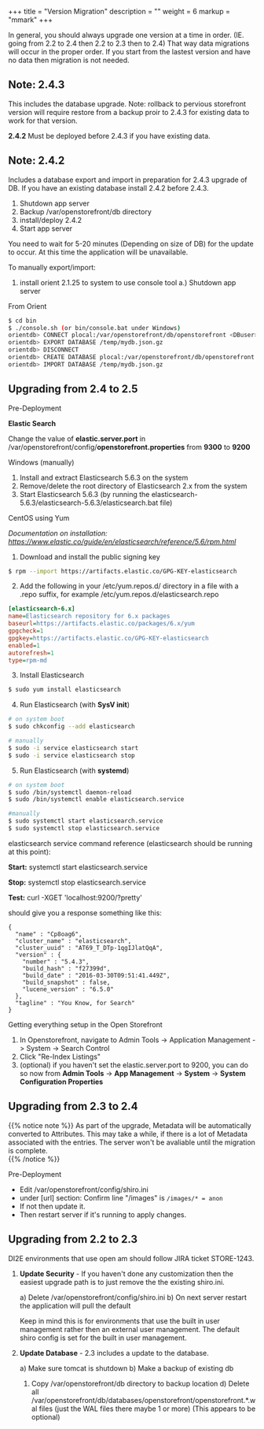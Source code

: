 +++
title = "Version Migration"
description = ""
weight = 6
markup = "mmark"
+++

In general, you should always upgrade one version at a time in order. (IE. going from 2.2 to 2.4 then 2.2 to 2.3 then to 2.4)  That way data migrations will occur in the proper order.  If you start from the lastest version and have no data then migration is not needed.

## Note: 2.4.3

This includes the database upgrade.  Note: rollback to pervious storefront version will require restore from a backup proir to 2.4.3 for existing data to work for that version.

**2.4.2** Must be deployed before 2.4.3 if you have existing data.

## Note: 2.4.2

Includes a database export and import in preparation for 2.4.3 upgrade of DB.  If you have an existing database install 2.4.2 before 2.4.3.

1. Shutdown app server
2. Backup /var/openstorefront/db directory
3. install/deploy 2.4.2
4. Start app server

You need to wait for 5-20 minutes (Depending on size of DB) for the update to occur. At this time the application will be unavailable. 

To manually export/import:

1. install orient 2.1.25 to system to use console tool
a.) Shutdown app server

From Orient

```bash
$ cd bin
$ ./console.sh (or bin/console.bat under Windows)
orientdb> CONNECT plocal:/var/openstorefront/db/openstorefront <DBuser> <db password
orientdb> EXPORT DATABASE /temp/mydb.json.gz
orientdb> DISCONNECT
orientdb> CREATE DATABASE plocal:/var/openstorefront/db/openstorefront only do this if you have move the old one out of the way)
orientdb> IMPORT DATABASE /temp/mydb.json.gz
```

## Upgrading from 2.4 to 2.5

Pre-Deployment 

**Elastic Search**

Change the value of **elastic.server.port** in /var/openstorefront/config/**openstorefront.properties** from **9300** to **9200**

Windows (manually)

1. Install and extract Elasticsearch 5.6.3 on the system
2. Remove/delete the root directory of Elasticsearch 2.x from the system
3. Start Elasticsearch 5.6.3 (by running the elasticsearch-5.6.3/elasticsearch-5.6.3/elasticsearch.bat file)

CentOS using Yum

*Documentation on installation: https://www.elastic.co/guide/en/elasticsearch/reference/5.6/rpm.html*

1. Download and install the public signing key

```bash
$ rpm --import https://artifacts.elastic.co/GPG-KEY-elasticsearch
```

2. Add the following in your /etc/yum.repos.d/ directory in a file with a .repo suffix, for example /etc/yum.repos.d/elasticsearch.repo

```ini
[elasticsearch-6.x]
name=Elasticsearch repository for 6.x packages
baseurl=https://artifacts.elastic.co/packages/6.x/yum
gpgcheck=1
gpgkey=https://artifacts.elastic.co/GPG-KEY-elasticsearch
enabled=1
autorefresh=1
type=rpm-md
```

3. Install Elasticsearch

```bash
$ sudo yum install elasticsearch
```

4. Run Elasticsearch (with **SysV init**)  

```bash
# on system boot
$ sudo chkconfig --add elasticsearch

# manually
$ sudo -i service elasticsearch start
$ sudo -i service elasticsearch stop
```

5. Run Elasticsearch (with **systemd**)

```bash
# on system boot
$ sudo /bin/systemctl daemon-reload
$ sudo /bin/systemctl enable elasticsearch.service

#manually
$ sudo systemctl start elasticsearch.service
$ sudo systemctl stop elasticsearch.service
```

elasticsearch service command reference (elasticsearch should be running at this point):

**Start:** systemctl start elasticsearch.service

**Stop:**  systemctl stop elasticsearch.service

**Test:** curl -XGET 'localhost:9200/?pretty'

should give you a response something like this:
```
{
  "name" : "Cp8oag6",
  "cluster_name" : "elasticsearch",
  "cluster_uuid" : "AT69_T_DTp-1qgIJlatQqA",
  "version" : {
    "number" : "5.4.3",
    "build_hash" : "f27399d",
    "build_date" : "2016-03-30T09:51:41.449Z",
    "build_snapshot" : false,
    "lucene_version" : "6.5.0"
  },
  "tagline" : "You Know, for Search"
}
```

Getting everything setup in the Open Storefront
1. In Openstorefront, navigate to Admin Tools -> Application Management -> System -> Search Control
2. Click "Re-Index Listings"
3. (optional) if you haven't set the elastic.server.port to 9200, you can do so now from **Admin Tools** -> **App Management** -> **System** -> **System Configuration Properties**


## Upgrading from 2.3 to 2.4

{{% notice note %}}
As part of the upgrade, Metadata will be automatically converted to Attributes.  This may take a while, if there is a lot of Metadata associated with the entries.  The server won't be avaliable until the migration is complete.  
{{% /notice %}}

Pre-Deployment 

- Edit /var/openstorefront/config/shiro.ini 
- under [url] section: 
  Confirm line "/images" is 
  `/images/* = anon` 
- If not then update it. 
- Then restart server if it's running to apply changes.

## Upgrading from 2.2 to 2.3

DI2E environments that use open am should follow JIRA ticket STORE-1243.

1. **Update Security**  - If you haven't done any customization then the easiest
upgrade path is to just remove the the existing shiro.ini.

	a)  Delete /var/openstorefront/config/shiro.ini
	b)  On next server restart the application will pull the default
	
	Keep in mind this is for environments that use the built in user management rather then an external user management.
	The default shiro config is set for the built in user management.

2. **Update Database** - 2.3 includes a update to the database.  

	a)  Make sure tomcat is shutdown
	b)  Make a backup of existing db
      1. Copy /var/openstorefront/db directory to backup location 
	d)  Delete all /var/openstorefront/db/databases/openstorefront/openstorefront.*.wal files (just the WAL files there maybe 1 or more) (This appears to be optional)




